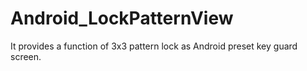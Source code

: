 # Android_LockPatternView
It provides a function of 3x3 pattern lock as Android preset key guard screen.
